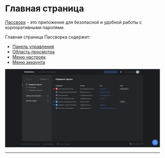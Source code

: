 # Главная страница

[Пассворк][Passwork_Website] - это приложение для безопасной и удобной работы с корпоративными паролями.

Главная страница Пассворка содержит:

- [Панель управления][Control_Panel]
- [Область просмотра][View_Panel]
- [Меню настроек][Settings_Menu]
- [Меню аккаунта][Account_Menu]

![Главная страница][Main_Page_PNG]

___

[Main_Page_PNG]: https://raw.githubusercontent.com/Iverlein/IvDocs/main/Tasks/Passwork/Pictures/Main_Page.png
[Account_Menu]: Tasks\Passwork\Account_Menu.md
[Settings_Menu]: Tasks\Passwork\Settings_Menu.md
[View_Panel]: Tasks\Passwork\View_Panel.md
[Control_Panel]: https://github.com/Iverlein/IvDocs/blob/2ae259921b27ee9b94ee4d03685139b24cbb84fd/Tasks/Passwork/Control_Panel.md
[Passwork_Website]: https://passwork.ru/
